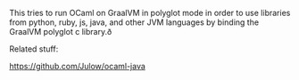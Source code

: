 This tries to run OCaml on GraalVM in polyglot mode in order to use libraries from python, ruby, js, java, and other JVM languages by binding the GraalVM polyglot c library.ð

Related stuff:

https://github.com/Julow/ocaml-java